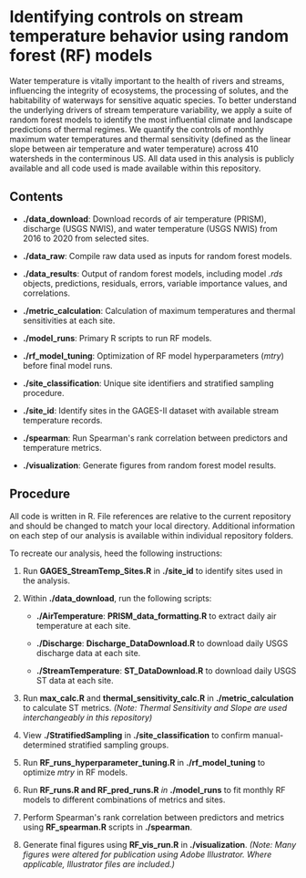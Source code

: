 # Identifying controls on stream temperature behavior using random forest (RF) models

Water temperature is vitally important to the health of rivers and streams, influencing the integrity of ecosystems, the processing of solutes, and the habitability of waterways for sensitive aquatic species. To better understand the underlying drivers of stream temperature variability, we apply a suite of random forest models to identify the most influential climate and landscape predictions of thermal regimes. We quantify the controls of monthly maximum water temperatures and thermal sensitivity (defined as the linear slope between air temperature and water temperature) across 410 watersheds in the conterminous US. All data used in this analysis is publicly available and all code used is made available within this repository.

## Contents

-   **./data_download**: Download records of air temperature (PRISM), discharge (USGS NWIS), and water temperature (USGS NWIS) from 2016 to 2020 from selected sites.

-   **./data_raw**: Compile raw data used as inputs for random forest models.

-   **./data_results**: Output of random forest models, including model *.rds* objects, predictions, residuals, errors, variable importance values, and correlations.

-   **./metric_calculation**: Calculation of maximum temperatures and thermal sensitivities at each site.

-   **./model_runs**: Primary R scripts to run RF models.

-   **./rf_model_tuning**: Optimization of RF model hyperparameters (*mtry*) before final model runs.

-   **./site_classification**: Unique site identifiers and stratified sampling procedure.

-   **./site_id**: Identify sites in the GAGES-II dataset with available stream temperature records.

-   **./spearman**: Run Spearman's rank correlation between predictors and temperature metrics.

-   **./visualization**: Generate figures from random forest model results.

## Procedure

All code is written in R. File references are relative to the current repository and should be changed to match your local directory. Additional information on each step of our analysis is available within individual repository folders.

To recreate our analysis, heed the following instructions:

1.  Run **GAGES_StreamTemp_Sites.R** in **./site_id** to identify sites used in the analysis.

2.  Within **./data_download**, run the following scripts:

    -   **./AirTemperature**: **PRISM_data_formatting.R** to extract daily air temperature at each site.

    -   **./Discharge**: **Discharge_DataDownload.R** to download daily USGS discharge data at each site.

    -   **./StreamTemperature**: **ST_DataDownload.R** to download daily USGS ST data at each site.

3.  Run **max_calc.R** and **thermal_sensitivity_calc.R** in **./metric_calculation** to calculate ST metrics. *(Note: Thermal Sensitivity and Slope are used interchangeably in this repository)*

4.  View **./StratifiedSampling** in **./site_classification** to confirm manual-determined stratified sampling groups.

5.  Run **RF_runs_hyperparameter_tuning.R** in **./rf_model_tuning** to optimize *mtry* in RF models.

6.  Run **RF_runs.R and RF_pred_runs.R** *in* **./model_runs** to fit monthly RF models to different combinations of metrics and sites.

7.  Perform Spearman's rank correlation between predictors and metrics using **RF_spearman.R** scripts in **./spearman**.

8.  Generate final figures using **RF_vis_run.R** in **./visualization**. *(Note: Many figures were altered for publication using Adobe Illustrator. Where applicable, Illustrator files are included.)*
